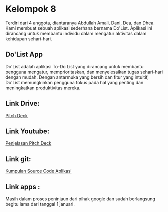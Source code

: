 # Kelompok 8 
Terdiri dari 4 anggota, diantaranya Abdullah Amali, Dani, Dea, dan Dhea. Kami membuat sebuah aplikasi sederhana bernama Do'List. Aplikasi ini dirancang untuk membantu individu dalam mengatur aktivitas dalam kehidupan sehari-hari.

## Do'List App
Do'List adalah aplikasi To-Do List yang dirancang untuk membantu pengguna mengatur, memprioritaskan, dan menyelesaikan tugas sehari-hari dengan mudah. Dengan antarmuka yang bersih dan fitur yang intuitif, Do'List memungkinkan pengguna fokus pada hal yang penting dan meningkatkan produktivitas mereka.

## Link Drive:
[Pitch Deck](https://drive.google.com/drive/folders/1lPOMk8gDiZWP7n3E4GbshVpcQED179gx?usp=sharing)

## Link Youtube:
[Penjelasan Pitch Deck](https://youtu.be/00kgT02v0gA)

## Link git:
[Kumpulan Source Code Aplikasi](https://github.com/mamanglikeyou/DoList)

## Link apps :
Masih dalam proses peninjaun dari pihak google dan sudah berlangsung begitu lama dari tanggal 1 januari.
